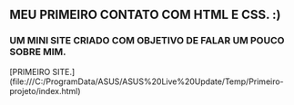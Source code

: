 ## MEU PRIMEIRO CONTATO COM HTML E CSS. :)
### UM MINI SITE CRIADO COM OBJETIVO DE FALAR UM POUCO SOBRE MIM.
[PRIMEIRO SITE.] (file:///C:/ProgramData/ASUS/ASUS%20Live%20Update/Temp/Primeiro-projeto/index.html)
